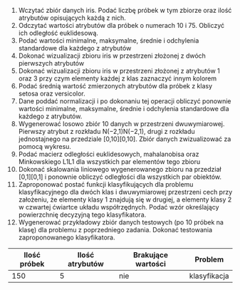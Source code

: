 1. Wczytać zbiór danych iris. Podać liczbę próbek w tym zbiorze oraz ilość atrybutów opisujących każdą z nich.
2. Odczytać wartości atrybutów dla próbek o numerach 10 i 75. Obliczyć ich odległość euklidesową.
3. Podać wartości minimalne, maksymalne, średnie i odchylenia standardowe dla każdego z atrybutów
4. Dokonać wizualizacji zbioru iris w przestrzeni złożonej z dwóch pierwszych atrybutów
5. Dokonać wizualizacji zbioru iris w przestrzeni złożonej z atrybutów 1 oraz 3 przy czym elementy każdej z klas zaznaczyć innym kolorem
6. Podać średnią wartość zmierzonych atrybutów dla próbek z klasy setosa oraz versicolor.
7. Dane poddać normalizacji i po dokonaniu tej operacji obliczyć ponownie wartości minimalne, maksymalne, średnie i odchylenia standardowe dla każdego z atrybutów.
8. Wygenerować losowo zbiór 10 danych w przestrzeni dwuwymiarowej. Pierwszy atrybut z rozkładu N(−2,1)N(−2,1), drugi z rozkładu jednostajnego na przedziale \[0,10\]\[0,10\]. Zbiór danych zwizualizować za pomocą wykresu.
9. Podać macierz odległości euklidesowych, mahalanobisa oraz Minkowskiego L1L1 dla wszystkich par elementów tego zbioru
10. Dokonać skalowania liniowego wygenerowanego zbioru na przedział \[0,1\]\[0,1\] i ponownie obliczyć odległości dla wszystkich par obiektów.
11. Zaproponować postać funkcji klasyfikujących dla problemu klasyfikacyjnego dla dwóch klas i dwuwymiarowej przestrzeni cech przy założeniu, że elementy klasy 1 znajdują się w drugiej, a elementy klasy 2 w czwartej ćwiartce układu współrzędnych. Podać wzór określający powierzchnię decyzyjną tego klasyfikatora.
12. Wygenerować przykładowy zbiór danych testowych (po 10 próbek na klasę) dla problemu z poprzedniego zadania. Dokonać testowania zaproponowanego klasyfikatora.

Ilość próbek | Ilość atrybutów | Brakujące wartości |   Problem
------------ | --------------- | ------------------ | ------------
150          |        5        |         nie        | klasyfikacja

